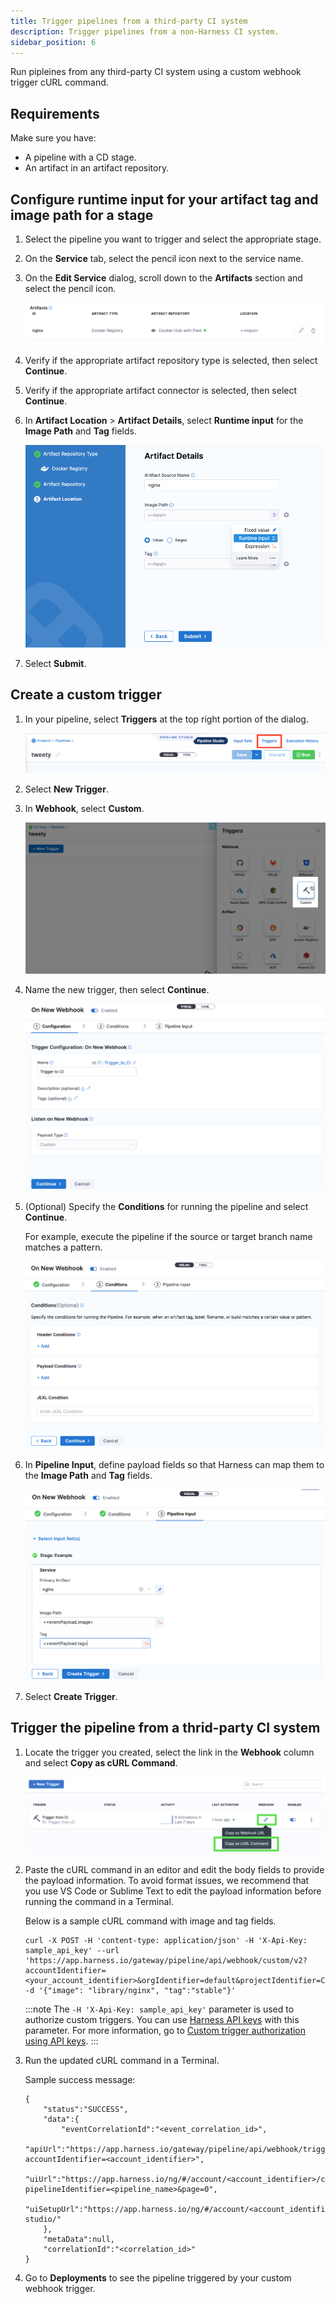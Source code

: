 ```yaml
---
title: Trigger pipelines from a third-party CI system
description: Trigger pipelines from a non-Harness CI system.
sidebar_position: 6
---
```


Run pipleines from any third-party CI system using a custom webhook trigger cURL command. 

## Requirements

Make sure you have: 
* A pipeline with a CD stage.
* An artifact in an artifact repository.

## Configure runtime input for your artifact tag and image path for a stage

1. Select the pipeline you want to trigger and select the appropriate stage.
2. On the **Service** tab, select the pencil icon next to the service name.
3. On the **Edit Service** dialog, scroll down to the **Artifacts** section and select the pencil icon.
  
   ![](./static/edit-artifacts.png)
   
4. Verify if the appropriate artifact repository type is selected, then select **Continue**.
5. Verify if the appropriate artifact connector is selected, then select **Continue**. 
6. In **Artifact Location** > **Artifact Details**, select **Runtime input** for the **Image Path** and **Tag** fields.
   
   ![](./ctatic/../static/edit-artifact-details.png)

7. Select **Submit**.
   
## Create a custom trigger

1. In your pipeline, select **Triggers** at the top right portion of the dialog.

    ![](./static/pipeline-trigger.png)
   
2. Select **New Trigger**.
3. In **Webhook**, select **Custom**.
   
    ![](./static/trigger-deployments-using-custom-triggers-01.png)

4. Name the new trigger, then select **Continue**.
   
    ![](./static/custom-webhook-trigger-configuration.png)

5. (Optional) Specify the **Conditions** for running the pipeline and select **Continue**. 
   
    For example, execute the pipeline if the source or target branch name matches a pattern.

    ![](./static/custom-webhook-trigger-conditions.png)

6. In **Pipeline Input**, define payload fields so that Harness can map them to the **Image Path** and **Tag** fields.

    ![](./static/custom-webhook-trigger-piepline-input.png)

7. Select **Create Trigger**. 
   
## Trigger the pipeline from a thrid-party CI system

1. Locate the trigger you created, select the link in the **Webhook** column and select **Copy as cURL Command**.

    ![](./static/webhook-trigger-copy-curl-command.png)
    
2. Paste the cURL command in an editor and edit the body fields to provide the payload information. 
   To avoid format issues, we recommend that you use VS Code or Sublime Text to edit the payload information before running the command in a Terminal.

   Below is a sample cURL command with image and tag fields.
   
    ```
    curl -X POST -H 'content-type: application/json' -H 'X-Api-Key: sample_api_key' --url 'https://app.harness.io/gateway/pipeline/api/webhook/custom/v2?accountIdentifier=<your_account_identifier>&orgIdentifier=default&projectIdentifier=CD_Docs&pipelineIdentifier=Container&triggerIdentifier=Trigger_to_CI' -d '{"image": "library/nginx", "tag":"stable"}'
    ```

    :::note
    The `-H 'X-Api-Key: sample_api_key'` parameter is used to authorize custom triggers. You can use [Harness API keys](../4_Role-Based-Access-Control/7-add-and-manage-api-keys.md) with this parameter. For more information, go to [Custom trigger authorization using API keys](#custom-trigger-authorization-using-api-keys).
    :::

2. Run the updated cURL command in a Terminal. 

    Sample success message:
 
    ```
    {
        "status":"SUCCESS",
        "data":{
            "eventCorrelationId":"<event_correlation_id>",
            "apiUrl":"https://app.harness.io/gateway/pipeline/api/webhook/triggerExecutionDetails/<event_correlation_id>?accountIdentifier=<account_identifier>",
            "uiUrl":"https://app.harness.io/ng/#/account/<account_identifier>/cd/orgs/default/projects/CD_Docs/deployments?pipelineIdentifier=<pipeline_name>&page=0",
            "uiSetupUrl":"https://app.harness.io/ng/#/account/<account_identifier>/cd/orgs/default/projects/CD_Docs/pipelines/<pipeline_name>/pipeline-studio/"
        },
        "metaData":null,
        "correlationId":"<correlation_id>"
    }
    ```
   
3. Go to **Deployments** to see the pipeline triggered by your custom webhook trigger.
